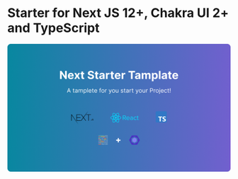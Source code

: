 # Starter for Next JS 12+, Chakra UI 2+ and TypeScript

<div align="center">
  <img src="public/assets/images/README_BANNER.png" alt="Next js starter banner">
</div>
